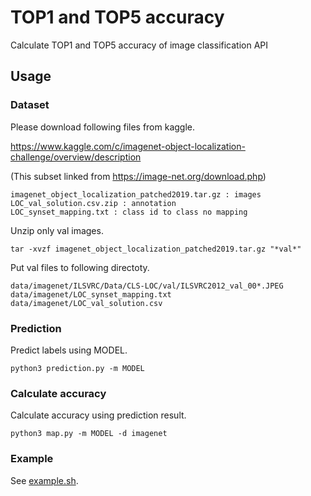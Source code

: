 # TOP1 and TOP5 accuracy

Calculate TOP1 and TOP5 accuracy of image classification API

## Usage

### Dataset

Please download following files from kaggle.

https://www.kaggle.com/c/imagenet-object-localization-challenge/overview/description

(This subset linked from https://image-net.org/download.php)

```
imagenet_object_localization_patched2019.tar.gz : images
LOC_val_solution.csv.zip : annotation
LOC_synset_mapping.txt : class id to class no mapping
```

Unzip only val images.

```
tar -xvzf imagenet_object_localization_patched2019.tar.gz "*val*"
```

Put val files to following directoty.

```
data/imagenet/ILSVRC/Data/CLS-LOC/val/ILSVRC2012_val_00*.JPEG
data/imagenet/LOC_synset_mapping.txt
data/imagenet/LOC_val_solution.csv
```

### Prediction 

Predict labels using MODEL.

```
python3 prediction.py -m MODEL
```

### Calculate accuracy

Calculate accuracy using prediction result.

```
python3 map.py -m MODEL -d imagenet
```

### Example

See [example.sh](./example.sh).